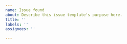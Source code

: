 ```yaml
---
name: Issue found
about: Describe this issue template's purpose here.
title: ''
labels: ''
assignees: ''

---
```



